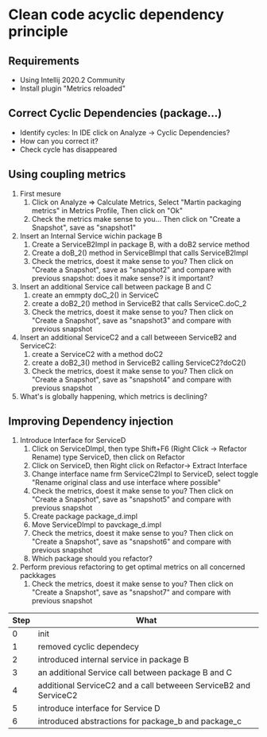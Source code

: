 # Clean code acyclic dependency principle

## Requirements
* Using Intellij 2020.2 Community
* Install plugin "Metrics reloaded"
 
##  Correct Cyclic Dependencies (package...)
* Identify cycles: In IDE click on Analyze -> Cyclic Dependencies?
* How can you correct it?
* Check cycle has disappeared

 ##  Using coupling metrics
1. First mesure
   1. Click on Analyze => Calculate Metrics, Select "Martin packaging metrics" in Metrics Profile, Then click on "Ok"
   1. Check the metrics make sense to you... Then click on "Create a Snapshot", save as "snapshot1"
1. Insert an Internal Service wichin package B
   1. Create a ServiceB2Impl in package B, with a doB2 service method
   1. Create a doB_2() method in ServiceBImpl that calls ServiceB2Impl 
   1. Check the metrics, doest it make sense to you? Then click on "Create a Snapshot", save as "snapshot2" and compare with previous snapshot:  does it make sense? is it important?
1. Insert an additional Service call between package B and C
   1. create an emmpty doC_2() in ServiceC
   1. create a doB2_2() method in ServiceB2 that calls ServiceC.doC_2
   1. Check the metrics, doest it make sense to you? Then click on "Create a Snapshot", save as "snapshot3" and compare with previous snapshot
1. Insert an additional ServiceC2 and a call betweeen ServiceB2 and ServiceC2:
   1. create a ServiceC2 with a method doC2
   1. create a doB2_3() method in ServiceB2 calling ServiceC2?doC2()
   1. Check the metrics, doest it make sense to you? Then click on "Create a Snapshot", save as "snapshot4" and compare with previous snapshot
1. What's is globally happening, which metrics is declining?
## Improving Dependency injection
1. Introduce Interface for ServiceD
   1. Click on ServiceDImpl, then type Shift+F6 (Right Click -> Refactor Rename) type ServiceD, then click on Refactor
   1. Click on ServiceD, then Right click on Refactor-> Extract Interface
   1. Change interface name frm ServiceC2Impl to ServiceD, select toggle "Rename original class and use interface where possible"
   1. Check the metrics, doest it make sense to you? Then click on "Create a Snapshot", save as "snapshot5" and compare with previous snapshot
   1. Create package package_d.impl
   1. Move ServiceDImpl to pavckage_d.impl
   1. Check the metrics, doest it make sense to you? Then click on "Create a Snapshot", save as "snapshot6" and compare with previous snapshot
   1. Which package should you refactor?
1. Perform previous refactoring to get optimal metrics on all concerned packkages
   1. Check the metrics, doest it make sense to you? Then click on "Create a Snapshot", save as "snapshot7" and compare with previous snapshot
  

Step|What
---|---
0|init
1|removed cyclic dependecy
2|introduced internal service in package B
3|an additional Service call between package B and C
4|additional ServiceC2 and a call betweeen ServiceB2 and ServiceC2
5|introduce interface for Service D
6|introduced abstractions for package_b and package_c                                                                                                                                                     
